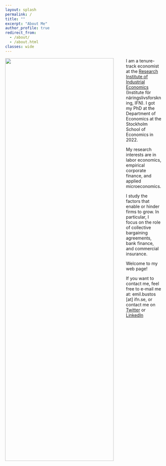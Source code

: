 ```yaml
---
layout: splash
permalink: /
title: ""
excerpt: "About Me"
author_profile: true
redirect_from:
  - /about/
  - /about.html
classes: wide
---
```

<img src="{{site.url}}/assets/eb_profil_skog.jpeg" height = "1300" width="350" align="left" style="display: block; margin-right: 40px;" />

I am a tenure-track economist at the [Research Institute of Industrial Economics](https://www.ifn.se/en/researchers/ifn-researcher/emil-bustos/) (Institute för näringslivsforskning, IFN). I got my PhD at the Department of Economics at the Stockholm School of Economics in 2022. 

My research interests are in labor economics, empirical corporate finance, and applied microeconomics. 

I study the factors that enable or hinder firms to grow. In particular, I focus on the role of collective bargaining agreements, bank finance, and commercial insurance.

Welcome to my web page!

If you want to contact me, feel free to e-mail me at: emil.bustos [at] ifn.se, or contact me on [Twitter](https://twitter.com/Emil_Bustos) or [LinkedIn](https://www.linkedin.com/in/emil-bustos-3b5b17238/)



